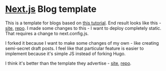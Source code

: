 # [Next.js](https://nextjs.org/) Blog template

This is a template for blogs based on [this tutorial](https://nextjs.org/learn/basics/). End result looks like this - [site](https://next-learn-starter.now.sh), [repo](https://next-learn-starter.now.sh). I made some changes to this - I want to deploy completely static. That requires a change to next.config.js.

I forked it because I want to make some changes of my own - like creating semi-secret draft posts. I feel like that particular feature is easier to implement because it's simple JS instead of forking Hugo.

I think it's better than the template they advertise - [site](https://next-blog-starter.now.sh/), [repo](https://github.com/vercel/next.js/tree/canary/examples/blog-starter). 